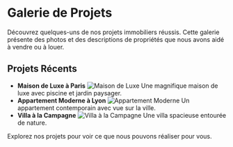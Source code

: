 # Galerie de Projets

Découvrez quelques-uns de nos projets immobiliers réussis. Cette galerie présente des photos et des descriptions de propriétés que nous avons aidé à vendre ou à louer.

## Projets Récents

* **Maison de Luxe à Paris** ![Maison de Luxe](https://github.com/Jefedi/ImmoWiki/blob/main/assets/maison_luxe.jpg) Une magnifique maison de luxe avec piscine et jardin paysager.
* **Appartement Moderne à Lyon** ![Appartement Moderne](https://github.com/Jefedi/ImmoWiki/blob/main/assets/appartement_moderne.jpg) Un appartement contemporain avec vue sur la ville.
* **Villa à la Campagne** ![Villa à la Campagne](https://github.com/Jefedi/ImmoWiki/blob/main/assets/villa_campagne.jpg) Une villa spacieuse entourée de nature.

Explorez nos projets pour voir ce que nous pouvons réaliser pour vous.
